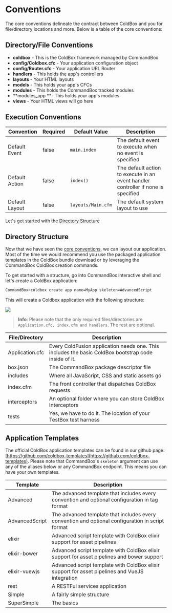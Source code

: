 # Conventions

The core conventions delineate the contract between ColdBox and you for file/directory locations and more. Below is a table of the core conventions:

## Directory/File Conventions

* **coldbox** - This is the ColdBox framework managed by CommandBox
* **config/Coldbox.cfc** - Your application configuration object
* **config/Router.cfc** - Your application URL Router
* **handlers** - This holds the app's controllers
* **layouts** - Your HTML layouts
* **models** - This holds your app's CFCs 
* **modules** - This holds the CommandBox tracked modules
* **modules\_app **- This holds your app's modules
* **views** - Your HTML views will go here

## Execution Conventions

| Convention | Required | Default Value | Description |
| --- | --- | --- | --- |
| Default Event | false | `main.index` | The default event to execute when no event is specified |
| Default Action | false | `index()` | The default action to execute in an event handler controller if none is specified |
| Default Layout | false | `layouts/Main.cfm` | The default system layout to use |

Let's get started with the [Directory Structure](https://github.com/ortus-docs/coldbox-docs/tree/913ae5524597b26261476dfd3506663b3a189bfa/the-basics/configuration/directory-structure.md)

## Directory Structure

Now that we have seen the [core conventions](conventions.md), we can layout our application. Most of the time we would recommend you use the packaged application templates in the ColdBox bundle download or by leveraging the CommandBox ColdBox creation commands.

To get started with a structure, go into CommandBox interactive shell and let's create a ColdBox application:

```bash
CommandBox>coldbox create app name=MyApp skeleton=AdvancedScript
```

This will create a Coldbox application with the following structure:

![](https://github.com/ortus/coldbox-platform-documentation/tree/24d3f3d16693b36ca41bf5ce0329c6ff33316ef0/images/ApplicationTemplate.png)

> **Info**: Please note that the only required files/directories are `Application.cfc, index.cfm and handlers`. The rest are optional.

| File/Directory | Description |
| --- | --- |
| Application.cfc | Every ColdFusion application needs one. This includes the basic ColdBox bootstrap code inside of it. |
| box.json | The CommandBox package descriptor file |
| includes | Where all JavaScript, CSS and static assets go |
| index.cfm | The front controller that dispatches ColdBox requests |
| interceptors | An optional folder where you can store ColdBox Interceptors |
| tests | Yes, we have to do it. The location of your TestBox test harness |

## Application Templates

The official ColdBox application templates can be found in our github page: [https://github.com/coldbox-templates](https://github.com/coldbox-templates). Please note that CommandBox's `skeleton` argument can use any of the aliases below or any CommandBox endpoint. This means you can have your own templates.

| Template | Description |
| --- | --- |
| Advanced | The advanced template that includes every convention and optional configuration in tag format |
| AdvancedScript | The advanced template that includes every convention and optional configuration in script format |
| elixir | Advanced script template with ColdBox elixir support for asset pipelines |
| elixir-bower | Advanced script template with ColdBox elixir support for asset pipelines and bower support |
| elixir-vuewjs | Advanced script template with ColdBox elixir support for asset pipelines and VueJS integration |
| rest | A RESTFul services application |
| Simple | A fairly simple structure |
| SuperSimple | The basics |

